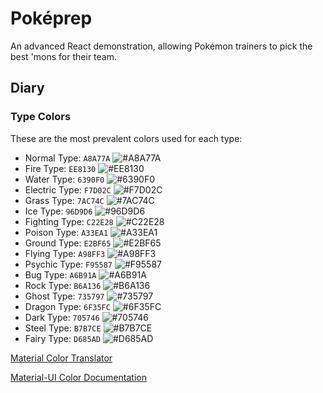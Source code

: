 # Poképrep

An advanced React demonstration, allowing Pokémon trainers to pick the best
'mons for their team.

## Diary

### Type Colors

These are the most prevalent colors used for each type:

* Normal Type: `A8A77A` ![#A8A77A](https://placehold.it/15/A8A77A/000000?text=+)
* Fire Type: `EE8130` ![#EE8130](https://placehold.it/15/EE8130/000000?text=+)
* Water Type: `6390F0` ![#6390F0](https://placehold.it/15/6390F0/000000?text=+)
* Electric Type: `F7D02C` ![#F7D02C](https://placehold.it/15/F7D02C/000000?text=+)
* Grass Type: `7AC74C` ![#7AC74C](https://placehold.it/15/7AC74C/000000?text=+)
* Ice Type: `96D9D6` ![#96D9D6](https://placehold.it/15/96D9D6/000000?text=+)
* Fighting Type: `C22E28` ![#C22E28](https://placehold.it/15/C22E28/000000?text=+)
* Poison Type: `A33EA1` ![#A33EA1](https://placehold.it/15/A33EA1/000000?text=+)
* Ground Type: `E2BF65` ![#E2BF65](https://placehold.it/15/E2BF65/000000?text=+)
* Flying Type: `A98FF3` ![#A98FF3](https://placehold.it/15/A98FF3/000000?text=+)
* Psychic Type: `F95587` ![#F95587](https://placehold.it/15/F95587/000000?text=+)
* Bug Type: `A6B91A` ![#A6B91A](https://placehold.it/15/A6B91A/000000?text=+)
* Rock Type: `B6A136` ![#B6A136](https://placehold.it/15/B6A136/000000?text=+)
* Ghost Type: `735797` ![#735797](https://placehold.it/15/735797/000000?text=+)
* Dragon Type: `6F35FC` ![#6F35FC](https://placehold.it/15/6F35FC/000000?text=+)
* Dark Type: `705746` ![#705746](https://placehold.it/15/705746/000000?text=+)
* Steel Type: `B7B7CE` ![#B7B7CE](https://placehold.it/15/B7B7CE/000000?text=+)
* Fairy Type: `D685AD` ![#D685AD](https://placehold.it/15/D685AD/000000?text=+)

[Material Color Translator](http://hyunbinpark.com/MaterialColors/)

[Material-UI Color Documentation](https://material-ui.com/style/color/)
